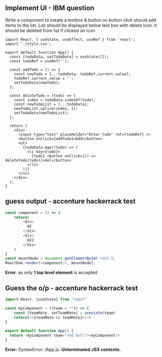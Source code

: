 ## Implement UI - IBM question
Write a component to create a textbox & button on button click should add items to the list. List should be displayed below text box with delete icon. it should be deleted from list if clicked on icon
```Jsx
import React, { useState, useEffect, useRef } from 'react';
import './style.css';

export default function App() {
  const [todoData, setTodoData] = useState([]);
  const todoRef = useRef('');

  const addTodo = () => {
    const newTodo = [...todoData, todoRef.current.value];
    todoRef.current.value = '';
    setTodoData(newTodo);
  };

  const deleteTodo = (todo) => {
    const index = todoData.indexOf(todo);
    const newTodoList = [...todoData];
    newTodoList.splice(index, 1);
    setTodoData(newTodoList);
  };

  return (
    <div>
      <input type="text" placeHolder="Enter todo" ref={todoRef} />
      <button onClick={addTodo}>Add</button>
      <ul>
        {todoData.map((todo) => (
          <li key={todo}>
            {todo} <button onClick={() => deleteTodo(todo)}>del</button>
          </li>
        ))}
      </ul>
    </div>
  );
}

```

## guess output - accenture hackerrack test

```js
const component = () => {
    return(
        <div>
          HI
        </div>
        <div>
          HI2
        </div>
    )
}
const mountNode = document.getElementById('root');
ReactDom.render(<component/>, mountNode);
```

**Error**: as only **1 top level element** is accepted

## Guess the o/p - accenture hackerrack test

```js
import React, {useState} from "react"

const myComponent = ({team = ""}) => {
    const [teamMate, setTeamMate] = usestate(team)
    return(<>{teamMate && teamMate}</>)
}

export default function App() {
  return <myComponent team="red bull"><myComponent/>
}
```
**Error:** SyntaxError: /App.js: **Unterminated JSX contents.**
